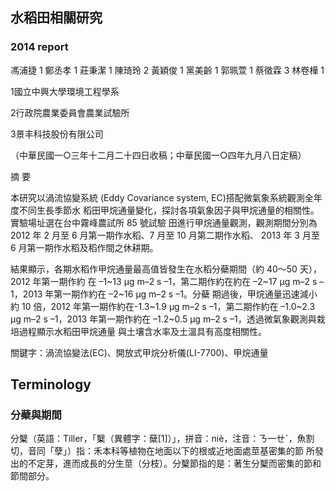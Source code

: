 
## 水稻田相關研究

### 2014 report

馮浦捷 1 鄭丞孝 1 莊秉潔 1 陳琦玲 2 黃穎俊 1 黨美齡 1 郭珮萱 1 蔡徵霖 3 林卷樺 1

1國立中興大學環境工程學系

2行政院農業委員會農業試驗所

3景丰科技股份有限公司

（中華民國一○三年十二月二十四日收稿；中華民國一○四年九月八日定稿）

摘 要

本研究以渦流協變系統 (Eddy Covariance system, EC)搭配微氣象系統觀測全年度不同生長季節水 稻田甲烷通量變化，探討各項氣象因子與甲烷通量的相關性。實驗場址選在台中霧峰農試所 85 號試驗 田進行甲烷通量觀測，觀測期間分別為 2012 年 2 月至 6 月第一期作水稻、7 月至 10 月第二期作水稻、 2013 年 3 月至 6 月第一期作水稻及稻作間之休耕期。

結果顯示，各期水稻作甲烷通量最高值皆發生在水稻分蘗期間（約 40～50 天），2012 年第一期作約 在 –1~13 μg m–2 s –1，第二期作約在約在 –2~17 μg m–2 s –1，2013 年第一期作約在 –2~16 μg m–2 s –1。分蘗 期過後，甲烷通量迅速減小約 10 倍，2012 年第一期作約在-1.3~1.9 μg m–2 s –1，第二期作約在 –1.0~2.3 μg m–2 s –1，2013 年第一期作約在 –1.2~0.5 μg m–2 s –1，透過微氣象觀測與栽培過程顯示水稻田甲烷通量 與土壤含水率及土溫具有高度相關性。

關鍵字：渦流協變法(EC)、開放式甲烷分析儀(LI-7700)、甲烷通量


## Terminology
### 分蘗與期間

分櫱（英語：Tiller，「櫱（異體字：蘖[1]）」，拼音：niè，注音：ㄋ一ㄝˋ，魚割切，音同「孽」）指：禾本科等植物在地面以下的根或近地面處莖基密集的節 所發出的不定芽，進而成長的分生莖（分枝）。分櫱節指的是：著生分櫱而密集的節和節間部分。


